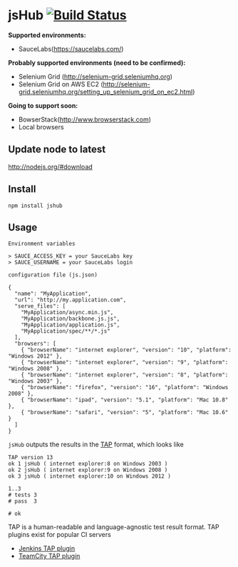 # jsHub [![Build Status](https://secure.travis-ci.org/konstantinvlasenko/jsHub.png?branch=master)](https://travis-ci.org/konstantinvlasenko/jsHub)

**Supported environments:**

  * SauceLabs(https://saucelabs.com/)
    
**Probably supported environments (need to be confirmed):**

  * Selenium Grid (http://selenium-grid.seleniumhq.org)
  * Selenium Grid on AWS EC2 (http://selenium-grid.seleniumhq.org/setting_up_selenium_grid_on_ec2.html)

**Going to support soon:**
  
  * BowserStack(http://www.browserstack.com)
  * Local browsers

## Update node to latest

http://nodejs.org/#download

## Install

    npm install jshub

## Usage

`Environment variables`

    > SAUCE_ACCESS_KEY = your SauceLabs key
    > SAUCE_USERNAME = your SauceLabs login

`configuration file (js.json)`

    {
      "name": "MyApplication",
      "url": "http://my.application.com",
      "serve_files": [
        "MyApplication/async.min.js",
        "MyApplication/backbone.js.js",
        "MyApplication/application.js",
        "MyApplication/spec/**/*.js"
      ],
      "browsers": [
        { "browserName": "internet explorer", "version": "10", "platform": "Windows 2012" },
        { "browserName": "internet explorer", "version": "9", "platform": "Windows 2008" },
        { "browserName": "internet explorer", "version": "8", "platform": "Windows 2003" },
        { "browserName": "firefox", "version": "16", "platform": "Windows 2008" },
        { "browserName": "ipad", "version": "5.1", "platform": "Mac 10.8" },
        { "browserName": "safari", "version": "5", "platform": "Mac 10.6" }
      ]
    }


`jsHub` outputs the results in the [TAP](http://en.wikipedia.org/wiki/Test_Anything_Protocol) format, which looks like

    TAP version 13
    ok 1 jsHub ( internet explorer:8 on Windows 2003 )
    ok 2 jsHub ( internet explorer:9 on Windows 2008 )
    ok 3 jsHub ( internet explorer:10 on Windows 2012 )

    1..3
    # tests 3
    # pass  3

    # ok
    
TAP is a human-readable and language-agnostic test result format. TAP plugins exist for popular CI servers

* [Jenkins TAP plugin](https://wiki.jenkins-ci.org/display/JENKINS/TAP+Plugin)
* [TeamCity TAP plugin](https://github.com/pavelsher/teamcity-tap-parser)